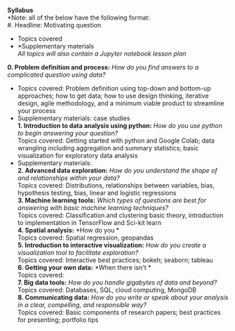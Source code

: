**Syllabus**  
*Note: all of the below have the following format:  
#. Headline: Motivating question  
- Topics covered  
- *Supplementary materials  
*All topics will also contain a Jupyter notebook lesson plan*

**0. Problem definition and process:** *How do you find answers to a complicated question using data?*  
- Topics covered: Problem definition using top-down and bottom-up approaches; how to get data; how to use design thinking, iterative design, agile methodology, and a minimum viable product to streamline your process
- Supplementary materials: case studies  
**1. Introduction to data analysis using python:** *How do you use python to begin answering your question?*  
Topics covered: Getting started with python and Google Colab; data wrangling including aggregation and summary statistics; basic visualization for exploratory data analysis
- Supplementary materials:   
**2. Advanced data exploration:** *How do you understand the shape of and relationships within your data?*  
Topics covered: Distributions, relationships between variables, bias, hypothesis testing, bias, linear and logistic regressions  
**3. Machine learning tools:** *Which types of questions are best for answering with basic machine learning techniques?*  
Topics covered: Classification and clustering basic theory, introduction to implementation in TensorFlow and Sci-kit learn  
**4. Spatial analysis:** *How do you *  
Topics covered: Spatial regression, geopandas  
**5. Introduction to interactive visualization:** *How do you create a visualization tool to facilitate exploration?*  
Topics covered: Interactive best practices; bokeh; seaborn; tableau  
**6. Getting your own data:** *When there isn't *  
Topics covered:  
**7. Big data tools:** *How do you handle gigabytes of data and beyond?*  
Topics covered: Databases, SQL, cloud computing, MongoDB  
**8. Communicating data:** *How do you write or speak about your analysis in a clear, compelling, and responsible way?*  
Topics covered: Basic components of research papers; best practices for presenting; portfolio tips  
